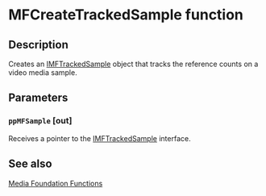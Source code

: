 # MFCreateTrackedSample function

## Description

Creates an [IMFTrackedSample](https://learn.microsoft.com/windows/desktop/api/mfidl/nn-mfidl-imftrackedsample) object that tracks the reference counts on a video media sample.

## Parameters

### `ppMFSample` [out]

Receives a pointer to the [IMFTrackedSample](https://learn.microsoft.com/windows/desktop/api/mfidl/nn-mfidl-imftrackedsample) interface.

## See also

[Media Foundation Functions](https://learn.microsoft.com/windows/desktop/medfound/media-foundation-functions)